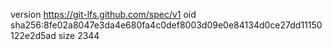 version https://git-lfs.github.com/spec/v1
oid sha256:8fe02a8047e3da4e680fa4c0def8003d09e0e84134d0ce27dd11150122e2d5ad
size 2344
